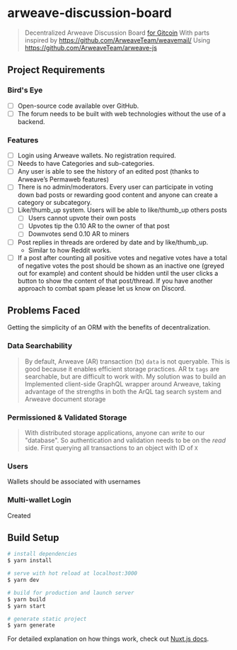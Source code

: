 # arweave-discussion-board

> Decentralized Arweave Discussion Board [for Gitcoin](https://github.com/ArweaveTeam/Bounties/issues/13)
> With parts inspired by https://github.com/ArweaveTeam/weavemail/
> Using https://github.com/ArweaveTeam/arweave-js
## Project Requirements 
### Bird's Eye
- [ ] Open-source code available over GitHub.
- [ ] The forum needs to be built with web technologies without the use of a backend.

### Features
- [ ] Login using Arweave wallets. No registration required.
- [ ] Needs to have Categories and sub-categories.
- [ ] Any user is able to see the history of an edited post (thanks to Arweave’s Permaweb features)
- [ ] There is no admin/moderators. Every user can participate in voting down bad posts or rewarding good content and anyone can create a category or subcategory.
- [ ] Like/thumb_up system. Users will be able to like/thumb_up others posts 
  - [ ] Users cannot upvote their own posts 
  - [ ] Upvotes tip the 0.10 AR to the owner of that post 
  - [ ] Downvotes send 0.10 AR to miners 
- [ ] Post replies in threads are ordered by date and by like/thumb_up. 
  - Similar to how Reddit works.
- [ ] If a post after counting all positive votes and negative votes have a total of negative votes the post should be shown as an inactive one (greyed out for example) and content should be hidden until the user clicks a button to show the content of that post/thread. If you have another approach to combat spam please let us know on Discord.

## Problems Faced
Getting the simplicity of an ORM with the benefits of decentralization.

### Data Searchability 
> By default, Arweave (AR) transaction (tx) `data` is not queryable. This is good because it enables efficient storage practices. AR tx `tags` are searchable, but are difficult to work with. My solution was to build an 
Implemented client-side GraphQL wrapper around Arweave, taking advantage of the strengths in both the ArQL tag search system and Arweave document storage

### Permissioned & Validated Storage
> With distributed storage applications, anyone can *write* to our "database". So authentication and validation needs to be on the *read* side.
First querying all transactions to an object with ID of `X`

### Users 
Wallets should be associated with usernames 
### Multi-wallet Login
Created 


## Build Setup

``` bash
# install dependencies
$ yarn install

# serve with hot reload at localhost:3000
$ yarn dev

# build for production and launch server
$ yarn build
$ yarn start

# generate static project
$ yarn generate
```

For detailed explanation on how things work, check out [Nuxt.js docs](https://nuxtjs.org).
